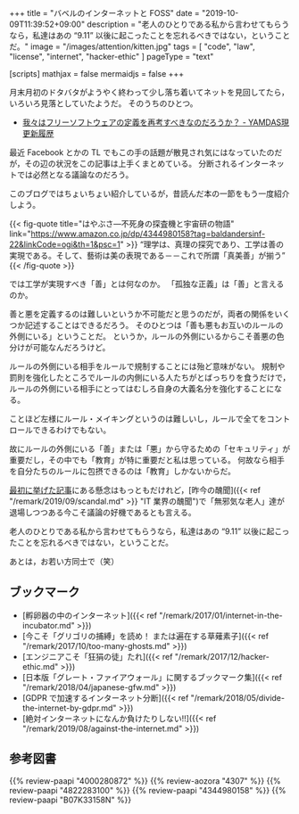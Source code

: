 +++
title = "バベルのインターネットと FOSS"
date =  "2019-10-09T11:39:52+09:00"
description = "老人のひとりである私から言わせてもらうなら，私達はあの “9.11” 以後に起こったことを忘れるべきではない，ということだ。"
image = "/images/attention/kitten.jpg"
tags = [ "code", "law", "license", "internet", "hacker-ethic" ]
pageType = "text"

[scripts]
  mathjax = false
  mermaidjs = false
+++

月末月初のドタバタがようやく終わって少し落ち着いてネットを見回してたら，いろいろ見落としていたようだ。
そのうちのひとつ。

- [我々はフリーソフトウェアの定義を再考すべきなのだろうか？ - YAMDAS現更新履歴](https://yamdas.hatenablog.com/entry/20190930/rethink-free-software)

最近 Facebook とかの TL でもこの手の話題が散見され気にはなっていたのだが，その辺の状況をこの記事は上手くまとめている。
分断されるインターネットでは必然となる議論なのだろう。

このブログではちょいちょい紹介しているが，昔読んだ本の一節をもう一度紹介しよう。

{{< fig-quote title="はやぶさ―不死身の探査機と宇宙研の物語" link="https://www.amazon.co.jp/dp/4344980158?tag=baldandersinf-22&linkCode=ogi&th=1&psc=1" >}}
<q>理学は、真理の探究であり、工学は善の実現である。そして、藝術は美の表現である－－これで所謂「真美善」が揃う</q>
{{< /fig-quote >}}

では工学が実現すべき「善」とは何なのか。
「孤独な正義」は「善」と言えるのか。

善と悪を定義するのは難しいというか不可能だと思うのだが，両者の関係をいくつか記述することはできるだろう。
そのひとつは「善も悪もお互いのルールの外側にいる」ということだ。
というか，ルールの外側にいるからこそ善悪の色分けが可能なんだろうけど。

ルールの外側にいる相手をルールで規制することには殆ど意味がない。
規制や罰則を強化したところでルールの内側にいる人たちがとばっちりを食うだけで，ルールの外側にいる相手にとってはむしろ自身の大義名分を強化することになる。

ことほど左様にルール・メイキングというのは難しいし，ルールで全てをコントロールできるわけでもない。

故にルールの外側にいる「善」または「悪」から守るための「セキュリティ」が重要だし，その中でも「教育」が特に重要だと私は思っている。
何故なら相手を自分たちのルールに包摂できるのは「教育」しかないからだ。

[最初に挙げた記事](https://yamdas.hatenablog.com/entry/20190930/rethink-free-software "我々はフリーソフトウェアの定義を再考すべきなのだろうか？ - YAMDAS現更新履歴")にある懸念はもっともだけれど，[昨今の醜聞]({{< ref "/remark/2019/09/scandal.md" >}} "IT 業界の醜聞")で「無邪気な老人」達が退場しつつある今こそ議論の好機であるとも言える。

老人のひとりである私から言わせてもらうなら，私達はあの “9.11” 以後に起こったことを忘れるべきではない，ということだ。

あとは，お若い方同士で（笑）

## ブックマーク

- [孵卵器の中のインターネット]({{< ref "/remark/2017/01/internet-in-the-incubator.md" >}})
- [今こそ「グリゴリの捕縛」を読め！ または遍在する草薙素子]({{< ref "/remark/2017/10/too-many-ghosts.md" >}})
- [エンジニアこそ「狂狷の徒」たれ]({{< ref "/remark/2017/12/hacker-ethic.md" >}})
- [日本版「グレート・ファイアウォール」に関するブックマーク集]({{< ref "/remark/2018/04/japanese-gfw.md" >}})
- [GDPR で加速するインターネット分断]({{< ref "/remark/2018/05/divide-the-internet-by-gdpr.md" >}})
- [絶対インターネットになんか負けたりしない!!]({{< ref "/remark/2019/08/against-the-internet.md" >}})

## 参考図書

{{% review-paapi "4000280872" %}} <!-- イノベーション 悪意なき嘘 -->
{{% review-aozora "4307" %}} <!-- グリゴリの捕縛 -->
{{% review-paapi "4822283100" %}} <!-- セキュリティはなぜやぶられたのか -->
{{% review-paapi "4344980158" %}} <!-- はやぶさ―不死身の探査機と宇宙研の物語 -->
{{% review-paapi "B07K33158N" %}} <!-- Another colony -->

